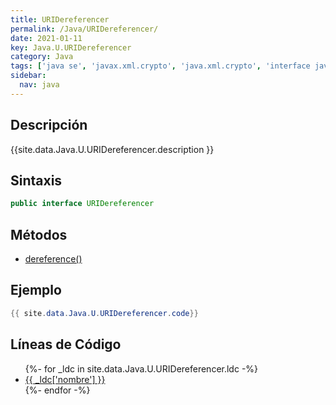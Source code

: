 ```yaml
---
title: URIDereferencer
permalink: /Java/URIDereferencer/
date: 2021-01-11
key: Java.U.URIDereferencer
category: Java
tags: ['java se', 'javax.xml.crypto', 'java.xml.crypto', 'interface java', 'Java 1.6']
sidebar: 
  nav: java
---
```


## Descripción
{{site.data.Java.U.URIDereferencer.description }}

## Sintaxis
~~~java
public interface URIDereferencer
~~~

## Métodos
* [dereference()](/Java/URIDereferencer/dereference)

## Ejemplo
~~~java
{{ site.data.Java.U.URIDereferencer.code}}
~~~

## Líneas de Código
<ul>
{%- for _ldc in site.data.Java.U.URIDereferencer.ldc -%}
   <li>
       <a href="{{_ldc['url'] }}">{{ _ldc['nombre'] }}</a>
   </li>
{%- endfor -%}
</ul>

